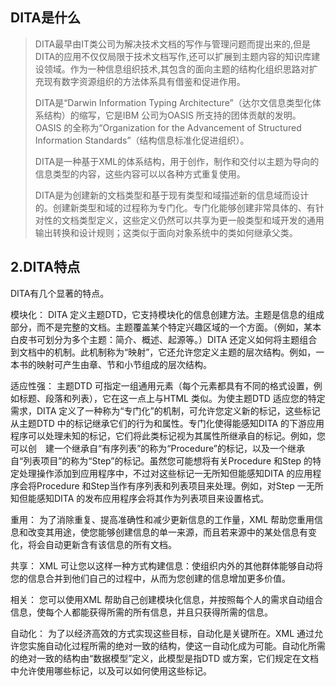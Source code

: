 ## DITA是什么

> DITA最早由IT类公司为解决技术文档的写作与管理问题而提出来的,但是DITA的应用不仅仅局限于技术文档写作,还可以扩展到主题内容的知识库建设领域。作为一种信息组织技术,其包含的面向主题的结构化组织思路对扩充现有数字资源组织的方法体系具有借鉴和促进作用。
>
> DITA是“Darwin Information Typing Architecture”（达尔文信息类型化体系结构）的缩写，它是IBM 公司为OASIS 所支持的团体贡献的发明。OASIS 的全称为“Organization for the Advancement of Structured Information Standards”（结构信息标准化促进组织）。
>
> DITA是一种基于XML的体系结构，用于创作，制作和交付以主题为导向的信息类型的内容，这些内容可以以各种方式重复使用。
>
> DITA是为创建新的文档类型和基于现有类型和域描述新的信息域而设计的。创建新类型和域的过程称为专门化。专门化能够创建非常具体的、有针对性的文档类型定义，这些定义仍然可以共享为更一般类型和域开发的通用输出转换和设计规则；这类似于面向对象系统中的类如何继承父类。

## 2.DITA特点

DITA有几个显著的特点。

模块化： DITA 定义主题DTD，它支持模块化的信息创建方法。主题是信息的组成部分，而不是完整的文档。主题覆盖某个特定兴趣区域的一个方面。（例如，某本白皮书可划分为多个主题：简介、概述、起源等。）DITA 还定义如何将主题组合到文档中的机制。此机制称为“映射”，它还允许您定义主题的层次结构。例如，一本书的映射可产生由章、节和小节组成的层次结构。

适应性强： 主题DTD 可指定一组通用元素（每个元素都具有不同的格式设置，例如标题、段落和列表），它在这一点上与HTML 类似。为使主题DTD 适应您的特定需求，DITA 定义了一种称为“专门化”的机制，可允许您定义新的标记，这些标记从主题DTD 中的标记继承它们的行为和属性。专门化使得能感知DITA 的下游应用程序可以处理未知的标记，它们将此类标记视为其属性所继承自的标记。例如，您可以创　建一个继承自“有序列表”的称为“Procedure”的标记，以及一个继承自“列表项目”的称为“Step”的标记。虽然您可能想将有关Procedure 和Step 的特定处理操作添加到应用程序中，不过对这些标记一无所知但能感知DITA 的应用程序会将Procedure 和Step当作有序列表和列表项目来处理。例如，对Step 一无所知但能感知DITA 的发布应用程序会将其作为列表项目来设置格式。

重用： 为了消除重复、提高准确性和减少更新信息的工作量，XML 帮助您重用信息和改变其用途，使您能够创建信息的单一来源，而且若来源中的某处信息有变化，将会自动更新含有该信息的所有文档。

共享： XML 可让您以这样一种方式构建信息：使组织内外的其他群体能够自动将您的信息合并到他们自己的过程中，从而为您创建的信息增加更多价值。

相关： 您可以使用XML 帮助自己创建模块化信息，并按照每个人的需求自动组合信息，使每个人都能获得所需的所有信息，并且只获得所需的信息。

自动化： 为了以经济高效的方式实现这些目标，自动化是关键所在。XML 通过允许您实施自动化过程所需的绝对一致的结构，使这一自动化成为可能。自动化所需的绝对一致的结构由“数据模型”定义，此模型是指DTD 或方案，它们规定在文档中允许使用哪些标记，以及可以如何使用这些标记。